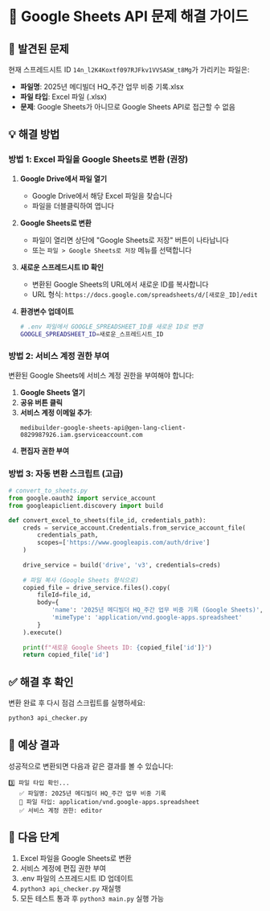 # 🔧 Google Sheets API 문제 해결 가이드

## 🚨 발견된 문제

현재 스프레드시트 ID `14n_l2K4Koxtf097RJFkv1VVSASW_t8Mg`가 가리키는 파일은:
- **파일명**: 2025년 메디빌더 HQ_주간 업무 비중 기록.xlsx
- **파일 타입**: Excel 파일 (.xlsx)
- **문제**: Google Sheets가 아니므로 Google Sheets API로 접근할 수 없음

## 💡 해결 방법

### 방법 1: Excel 파일을 Google Sheets로 변환 (권장)

1. **Google Drive에서 파일 열기**
   - Google Drive에서 해당 Excel 파일을 찾습니다
   - 파일을 더블클릭하여 엽니다

2. **Google Sheets로 변환**
   - 파일이 열리면 상단에 "Google Sheets로 저장" 버튼이 나타납니다
   - 또는 `파일 > Google Sheets로 저장` 메뉴를 선택합니다

3. **새로운 스프레드시트 ID 확인**
   - 변환된 Google Sheets의 URL에서 새로운 ID를 복사합니다
   - URL 형식: `https://docs.google.com/spreadsheets/d/[새로운_ID]/edit`

4. **환경변수 업데이트**
   ```bash
   # .env 파일에서 GOOGLE_SPREADSHEET_ID를 새로운 ID로 변경
   GOOGLE_SPREADSHEET_ID=새로운_스프레드시트_ID
   ```

### 방법 2: 서비스 계정 권한 부여

변환된 Google Sheets에 서비스 계정 권한을 부여해야 합니다:

1. **Google Sheets 열기**
2. **공유 버튼 클릭**
3. **서비스 계정 이메일 추가**:
   ```
   medibuilder-google-sheets-api@gen-lang-client-0829987926.iam.gserviceaccount.com
   ```
4. **편집자 권한 부여**

### 방법 3: 자동 변환 스크립트 (고급)

```python
# convert_to_sheets.py
from google.oauth2 import service_account
from googleapiclient.discovery import build

def convert_excel_to_sheets(file_id, credentials_path):
    creds = service_account.Credentials.from_service_account_file(
        credentials_path,
        scopes=['https://www.googleapis.com/auth/drive']
    )
    
    drive_service = build('drive', 'v3', credentials=creds)
    
    # 파일 복사 (Google Sheets 형식으로)
    copied_file = drive_service.files().copy(
        fileId=file_id,
        body={
            'name': '2025년 메디빌더 HQ_주간 업무 비중 기록 (Google Sheets)',
            'mimeType': 'application/vnd.google-apps.spreadsheet'
        }
    ).execute()
    
    print(f"새로운 Google Sheets ID: {copied_file['id']}")
    return copied_file['id']
```

## ✅ 해결 후 확인

변환 완료 후 다시 점검 스크립트를 실행하세요:

```bash
python3 api_checker.py
```

## 🎯 예상 결과

성공적으로 변환되면 다음과 같은 결과를 볼 수 있습니다:

```
3️⃣ 파일 타입 확인...
   ✅ 파일명: 2025년 메디빌더 HQ_주간 업무 비중 기록
   📄 파일 타입: application/vnd.google-apps.spreadsheet
   ✅ 서비스 계정 권한: editor
```

## 🚀 다음 단계

1. Excel 파일을 Google Sheets로 변환
2. 서비스 계정에 편집 권한 부여  
3. .env 파일의 스프레드시트 ID 업데이트
4. `python3 api_checker.py` 재실행
5. 모든 테스트 통과 후 `python3 main.py` 실행 가능
